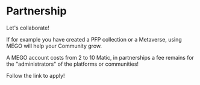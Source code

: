 # Partnership

Let's collaborate!&#x20;

If for example you have created a PFP collection or a Metaverse, using MEGO will help your Community grow.&#x20;

A MEGO account costs from 2 to 10 Matic, in partnerships a fee remains for the "administrators" of the platforms or communities!

Follow the link to apply!

